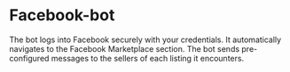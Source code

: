 # Facebook-bot
 The bot logs into Facebook securely with your credentials. It automatically navigates to the Facebook Marketplace section. The bot sends pre-configured messages to the sellers of each listing it encounters.
